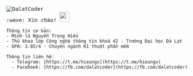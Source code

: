 <p>
  <samp>
    <img src="https://komarev.com/ghpvc/?username=DalatCoder&color=0e75b6&style=flat" alt="DalatCoder" /> <br>
    :wave: Xin chào! <img src="https://user-images.githubusercontent.com/5679180/79618120-0daffb80-80be-11ea-819e-d2b0fa904d07.gif" width="27px">

    Thông tin cơ bản:
    - Mình là Nguyễn Trọng Hiếu
    - Thủ khoa lớp Công nghệ thông tin khoá 42 - Trường Đại học Đà Lạt
    - GPA: 3.85/4 - Chuyên ngành Kĩ thuật phần mềm
    
    Thông tin liên hệ:
      - Telegram: [https://t.me/hieungx](https://t.me/hieungx)
      - Facebook: [https://fb.com/dalatcoder](https://fb.com/dalatcoder)
    
  </samp>
</p>



